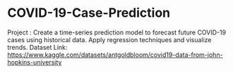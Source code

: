 # COVID-19-Case-Prediction
Project : Create a time-series prediction model to forecast future COVID-19 cases using
historical data. Apply regression techniques and visualize trends.
Dataset Link:
https://www.kaggle.com/datasets/antgoldbloom/covid19-data-from-john-hopkins-university

